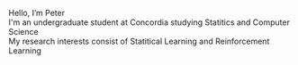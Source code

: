 Hello, I’m Peter\
I'm an undergraduate student at Concordia studying Statitics and Computer Science\
My research interests consist of Statitical Learning and Reinforcement Learning

<!---
pverout/pverout is a ✨ special ✨ repository because its `README.md` (this file) appears on your GitHub profile.
You can click the Preview link to take a look at your changes.
--->
